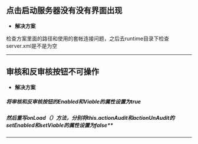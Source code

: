 ## 点击启动服务器没有没有界面出现
- **解决方案**

检查方案里面的路径和使用的套帐连接问题，之后去runtime目录下检查server.xml是不是为空

------------------


## 审核和反审核按钮不可操作
- **解决方案**

##### 将审核和反审核按钮的Enabled和Viable的属性设置为true

##### 然后重写onLoad（）方法，分别将this.actionAudit和actionUnAudit的setEnabled和setViable的属性设置为false**
-------------------

